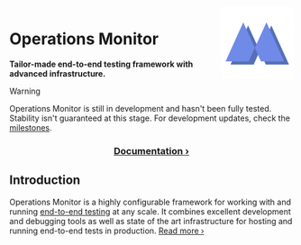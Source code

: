 <img src="https://raw.githubusercontent.com/operations-monitor/.github/main/logo.svg" height="128" align="right">

# Operations Monitor

**Tailor-made end-to-end testing framework with advanced infrastructure.**

> [!WARNING]  
> Operations Monitor is still in development and hasn't been fully tested. Stability isn't guaranteed at this stage. For development updates, check the [milestones](https://github.com/operations-monitor/operations-monitor/milestones).

<div align="center">

### [Documentation ›](https://operations-monitor-docs.surge.sh)

</div>

## Introduction

Operations Monitor is a highly configurable framework for working with and running [end-to-end testing](https://circleci.com/blog/what-is-end-to-end-testing/) at any scale. It combines excellent development and debugging tools as well as state of the art infrastructure for hosting and running end-to-end tests in production. [Read more ›](http://operations-monitor-docs.surge.sh/guide/what-is)
